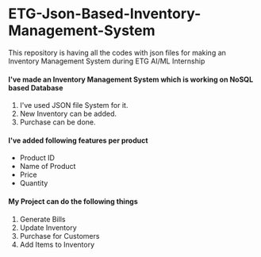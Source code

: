 # ETG-Json-Based-Inventory-Management-System
This repository is having all the codes with json files for making an Inventory Management System during ETG AI/ML Internship

#### I've made an Inventory Management System which is working on NoSQL based Database 
1. I've used JSON file System for it.
2. New Inventory can be added.
3. Purchase can be done.

#### I've added following features per product
- Product ID
- Name of Product
- Price
- Quantity

#### My Project can do the following things
1. Generate Bills
2. Update Inventory
3. Purchase for Customers
4. Add Items to Inventory
